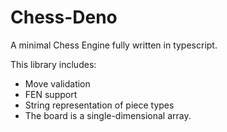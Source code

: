 # Chess-Deno

A minimal Chess Engine fully written in typescript.

This library includes:
- Move validation
- FEN support
- String representation of piece types 
- The board is a single-dimensional array.